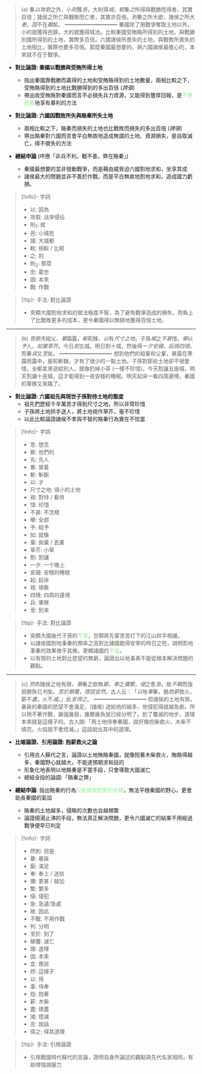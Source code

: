 > (a)   秦*以攻取*之外，小*則*獲*邑*，大則得*城*，*較*秦*之*所得與戰勝而得者，其實百倍；諸侯之所亡與戰敗而亡者，其實亦百倍。*則*秦之所大欲，諸侯之所大*患*，*固*不在*戰*矣。
> ━━━━━━━━━━
> 秦國除了用戰爭奪取土地以外，小的就獲得邑鎮，大的就獲得城池。比較秦國受賄賂所得到的土地，與戰勝別國所得到的土地，實際多百倍。六國諸侯所喪失的土地，與戰敗所喪失的土地相比，實際也要多百倍。那麼秦國最想要的，與六國諸侯最擔心的，本來就不在于戰爭。

- **對比論證: 秦國以戰勝與受賄所得土地**
	- 指出秦國靠戰勝而贏得的土地和受賄賂得到的土地數量，兩相比較之下，受賄賂得到的土地比戰勝得到的多出百倍 (*誇張*)
	- 帶出收受賄賂對秦國而言不必損失兵力資源，又能得到豐厚回報，是<span style="color: lightgreen">不勞而獲</span>地享有暴利的方法

- **對比論證: 六國因戰敗所失與賂秦所失土地**
	- 兩相比較之下，賂秦而損失的土地也比戰敗而損失的多出百倍 (*誇張*)
	- 帶出賂秦對六國而言會平白無故地造成無謂的土地、資源損失，是自取滅亡，得不償失的方法

- **總結申論** (呼應「非兵不利，戰不善，弊在賂秦」)
	- 秦國最想要的並非發動戰爭，而是藉由威脅迫六國割地求和，坐享其成
	- 諸侯最大的問題並非不善於作戰，而是平白無故地割地求和，造成國力虧損。

> [!info]- 字詞
> - 以: 因為
> - 攻取: 战爭侵佔
> - 則<sub>1</sub>: 就
> - 邑: 小城邑
> - 城: 大城都
> - 較: 相較 / 比較
> - 之: 的
> - 則<sub>2</sub>: 那麼
> - 忠: 憂忠
> - 固: 本來
> - 戰: 作戰

> [!tip]- 手法: 對比論證
> - 突顯大國割地求和的做法極度不智，為了避免戰爭造成的損失，而負上了比戰敗更多的成本，更令秦國得以無損地獲得百倍土地。

---

> (b)   *思厥先*祖父，*暴*霜露，*斬*荊棘，*以*有*尺寸之地*。子孫*視*之*不甚*惜，*舉*以*予*人，*如棄草芥*。今日*割*五城，明日割十城，然後得*一夕安寢*，*起視四境*，而秦*兵*又*至*矣。
> ━━━━━━━━━━
> 想到他們的祖輩和父輩，暴露在寒霜雨露中，披荊斬棘，才有了很少的一點土地。子孫對那些土地卻不很愛惜，全都拿來送給別人，就像扔掉小草 (一樣不珍惜)。今天割讓五座城，明天割讓十座城，這才能得到一夜安穩的睡眠。明天起床一看四周邊境，秦國的軍隊又來臨了。

- **對比論證: 六國祖先與現世子孫對待土地的態度**
	- 祖先們歷經千辛萬苦才得到尺寸之地，所以非常珍惜
	- 子孫將土地拱手送人，將土地視作草芥，毫不珍惜
	- 以此比較論證諸侯不孝與不智的賂秦行為實在不恰當

> [!info]- 字詞
> - 思: 想念
> - 厥: 他們的
> - 先: 先人
> - 暴: 冒着
> - 斬: 斬斷
> - 以: 才
> - 尺寸之地: 很小的土地
> - 視: 對待 / 看待
> - 惜: 珍惜
> - 不甚: 不怎樣
> - 舉: 全部
> - 予: 給予
> - 如: 就像
> - 棄: 拋棄 / 丟棄
> - 草芥: 小草
> - 割: 割讓
> - 一夕: 一个晚上
> - 安寢: 安穩的睡眠
> - 起: 起床
> - 視: 視察
> - 四境: 四周的邊境
> - 兵: 軍隊
> - 至: 到来

> [!tip]- 手法: 對比論證
> - 突顯大國後代子孫的<span style="color: lightgreen">不孝</span>，甘願將先輩苦苦打下的江山拱手相讓。
> - 以諸侯國割地事秦的頻率之高對比諸國能得安寧的時日之短，說明割地事秦的效果微乎其微，更顯諸國的<span style="color: lightgreen">不智</span>。
> - 以有限的土地對比慾望的無窮，論證出以地事素不能從根本解決問題的觀點。

---

> (c)   *然則*諸侯之地有限，*暴*秦之欲無*厭*，*奉*之*彌繁*，*侵*之愈*急*，故*不戰*而強弱勝負已*判*矣。*至於顛覆*，*理固宜然*。古人云︰「*以*地*事*秦，猶*抱薪*救火，薪不*盡*，火不*滅*。」此*言得之*。
> ━━━━━━━━━━
> 但諸侯的土地有限，暴戾的秦國的慾望不會滿足，(諸侯) 送給他的越多，他侵犯得就越急劇。所以用不著作戰，誰強誰弱，誰勝誰負就已經分明了。到了覆滅的地步，道理本來就是這樣子的。古人說:「用土地侍奉秦國，就好像抱柴救火，木柴不燒完，火焰就不會熄滅。」這話說出其中的道理。

- **比喻論證、引用論證: 抱薪救火之論**
	- 引用古人蘇代之言，論證以土地賄賂秦國，就像抱著木柴救火，賄賂得越多，秦國野心就越大，不能達預期求和目的
	- 形象化地表明以地賂秦是不當手段，只會導致大國滅亡
	- 總結全段的論調:「賂秦之弊」

- **總結申論**: 指出賂秦的行為<span style="color: lightgreen">只能換取短暫的安穩</span>，無法平穩秦國的野心，更會助長秦國的氣焰
	- 賂秦的土地越多，侵略的次數也会越頻繁
	- 論證揚湯止沸的手段，無法真正解決問題，更令六國滅亡的結果不用經過戰爭便早已判定

> [!info]- 字詞
> - 然則: 但是
> - 暴: 暴戾
> - 厭: 滿足
> - 奉: 奉上 / 送给
> - 彌: 更甚 / 越加
> - 繁: 繁多
> - 侵: 侵犯
> - 急: 急遽/急處
> - 故: 因此
> - 不戰: 不用作戰
> - 判: 分明
> - 至於: 到了
> - 顛覆: 滅亡
> - 理: 道理
> - 固: 本來
> - 宜: 應該
> - 然: 這樣子
> - 以: 用
> - 事: 侍奉
> - 抱: 抱著
> - 薪: 木柴
> - 盡: 燒盡
> - 滅: 熄滅
> - 言: 說話
> - 得之: 得其道理

> [!tip]- 手法: 引用論證
> - 引用戰國時代蘇代的言論，證明自身所論述的觀點與先代名家相同，有助增強說服力

